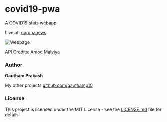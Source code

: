 # covid19-pwa
A COVID19 stats webapp

Live at: [coronanews](https://coronanews.herokuapp.com/)

![Webpage](https://imgur.com/C61sgUu.png)

API Credits: Amod Malviya

### Author

 **Gautham Prakash**
 
 My other projects:[github.com/gauthamp10](https://gauthamp10.github.io/)

### License

This project is licensed under the MIT License - see the [LICENSE.md](LICENSE.md) file for details
